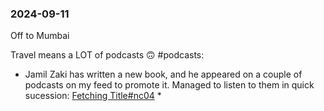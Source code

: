 ### 2024-09-11

Off to Mumbai

Travel means a LOT of podcasts 🙃 #podcasts:
* Jamil Zaki has written a new book, and he appeared on a couple of podcasts on my feed to promote it. Managed to listen to them in quick sucession: [Fetching Title#nc04](https://www.amazon.in/Hope-Cynics-Surprising-Science-Goodness-ebook/dp/B0CV7VKPRW)
	* 
